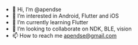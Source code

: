 - 👋 Hi, I’m @apendse
- 👀 I’m interested in Android, Flutter and iOS
- 🌱 I’m currently learning Flutter
- 💞️ I’m looking to collaborate on NDK, BLE, vision
- 📫 How to reach me apendse@gmail.com

<!---
apendse/apendse is a ✨ special ✨ repository because its `README.md` (this file) appears on your GitHub profile.
You can click the Preview link to take a look at your changes.
--->
